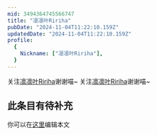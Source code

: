 ```yaml
---
mid: 3494364745566747
title: "凛凛叶Ririha"
pubDate: "2024-11-04T11:22:10.159Z"
updatedDate: "2024-11-04T11:22:10.159Z"
profile:
  {
    Nickname: ["凛凛叶Ririha"],
  }
---
```


关注[凛凛叶Ririha](https://space.bilibili.com/3494364745566747)谢谢喵~ 关注[凛凛叶Ririha](https://space.bilibili.com/3494364745566747)谢谢喵~

## 此条目有待补充
你可以在[这里](https://github.com/Yuhanawa/VTuber.ICU-Content/edit/master/v/凛凛叶Ririha/index.md)编辑本文
